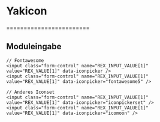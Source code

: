 # Yakicon
========================


## Moduleingabe
    
    // Fontawesome
    <input class="form-control" name="REX_INPUT_VALUE[1]" value="REX_VALUE[1]" data-iconpicker />
    <input class="form-control" name="REX_INPUT_VALUE[1]" value="REX_VALUE[1]" data-iconpicker="fontawesome5" />
    
    // Anderes Iconset
    <input class="form-control" name="REX_INPUT_VALUE[1]" value="REX_VALUE[1]" data-iconpicker="iconpickerset" />
    <input class="form-control" name="REX_INPUT_VALUE[1]" value="REX_VALUE[1]" data-iconpicker="icomoon" />
